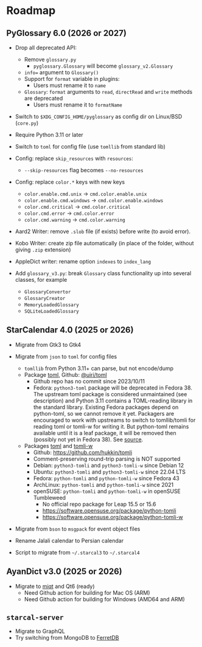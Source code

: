 # Roadmap

## PyGlossary 6.0 (2026 or 2027)

- Drop all deprecated API:

  - Remove `glossary.py`
    - `pyglossary.Glossary` will become `glossary_v2.Glossary`
  - `info=` argument to `Glossary()`
  - Support for `format` variable in plugins:
    - Users must rename it to `name`
  - `Glossary`: `format` arguments to `read`, `directRead` and `write` methods are deprecated
    - Users must rename it to `formatName`

- Switch to `$XDG_CONFIG_HOME/pyglossary` as config dir on Linux/BSD (`core.py`)

- Require Python 3.11 or later

- Switch to `toml` for config file (use `tomllib` from standard lib)

- Config: replace `skip_resources` with `resources`:

  - `--skip-resources` flag becomes `--no-resources`

- Config: replace `color.*` keys with new keys

  - `color.enable.cmd.unix` -> `cmd.color.enable.unix`
  - `color.enable.cmd.windows` -> `cmd.color.enable.windows`
  - `color.cmd.critical` -> `cmd.color.critical`
  - `color.cmd.error` -> `cmd.color.error`
  - `color.cmd.warning` -> `cmd.color.warning`

- Aard2 Writer: remove `.slob` file (if exists) before write (to avoid error).

- Kobo Writer: create zip file automatically (in place of the folder, without giving `.zip` extension)

- AppleDict writer: rename option `indexes` to `index_lang`

- Add `glossary_v3.py`: break `Glossary` class functionality up into several classes, for example

  - `GlossaryConvertor`
  - `GlossaryCreator`
  - `MemoryLoadedGlossary`
  - `SQLiteLoadedGlossary`

## StarCalendar 4.0 (2025 or 2026)

- Migrate from Gtk3 to Gtk4

- Migrate from `json` to `toml` for config files

  - `tomllib` from Python 3.11+ can parse, but not encode/dump
  - Package [toml](https://pypi.org/project/toml/), Github: [@uiri/toml](https://github.com/uiri/toml/)
    - Github repo has no commit since 2023/10/11
    - Fedora: `python3-toml` package will be deprecated in Fedora 38. The upstream toml package is considered unmaintained (see description) and Python 3.11 contains a TOML-reading library in the standard library. Existing Fedora packages depend on python-toml, so we cannot remove it yet. Packagers are encouraged to work with upstreams to switch to tomllib/tomli for reading toml or tomli-w for writing it. But python-toml remains available until it is a leaf package, it will be removed then (possibly not yet in Fedora 38). See [source](https://fedoraproject.org/wiki/Changes/DeprecatePythonToml).
  - Packages [toml](https://pypi.org/project/tomli/) and [tomli-w](https://pypi.org/project/tomli-w/)
    - Github: https://github.com/hukkin/tomli
    - Comment-preserving round-trip parsing is NOT supported
    - Debian: `python3-tomli` and `python3-tomli-w` since Debian 12
    - Ubuntu: `python3-tomli` and `python3-tomli-w` since 22.04 LTS
    - Fedora: `python-tomli` and `python-tomli-w` since Fedora 43
    - ArchLinux: `python-tomli` and `python-tomli-w` since 2021
    - openSUSE: `python-tomli` and `python-tomli-w` in openSUSE Tumbleweed
      - No official repo package for Leap 15.5 or 15.6
      - https://software.opensuse.org/package/python-tomli
      - https://software.opensuse.org/package/python-tomli-w

- Migrate from `bson` to `msgpack` for event object files

- Rename Jalali calendar to Persian calendar

- Script to migrate from `~/.starcal3` to `~/.starcal4`

## AyanDict v3.0 (2025 or 2026)

- Migrate to [miqt](https://github.com/mappu/miqt) and Qt6 (ready)
  - Need Github action for building for Mac OS (ARM)
  - Need Github action for building for Windows (AMD64 and ARM)

## `starcal-server`

- Migrate to GraphQL
- Try switching from MongoDB to [FerretDB](https://github.com/FerretDB/FerretDB)
